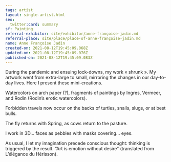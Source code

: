 ```yaml
---
tags: artist
layout: single-artist.html
seo:
  twitter:card: summary
sf: Painting
referral-exhibitor: site/exhibitor/anne-françoise-jadin.md
referral-place: site/place/place-of-anne-françoise-jadin.md
name: Anne Françoise Jadin
created-on: 2021-08-12T19:45:09.068Z
updated-on: 2021-08-12T19:45:09.076Z
published-on: 2021-08-12T19:45:09.083Z
---
```

<!--StartFragment-->

During the pandemic and ensuing lock-downs, my work « shrunk ». My artwork went from extra-large to small, mirroring the changes in our day-to-day lives. Here I present these mini-creations.



Watercolors on arch paper (?), fragments of paintings by Ingres, Vermeer, and Rodin (Rodin’s erotic watercolors).



Forbidden travels now occur on the backs of turtles, snails, slugs, or at best bulls.

The fly returns with Spring, as cows return to the pasture.



I work in 3D… faces as pebbles with masks covering… eyes.



As usual, I let my imagination precede conscious thought: thinking is triggered by the result. “Art is emotion without desire” (translated from L’élégance du Hérisson).



<!--EndFragment-->